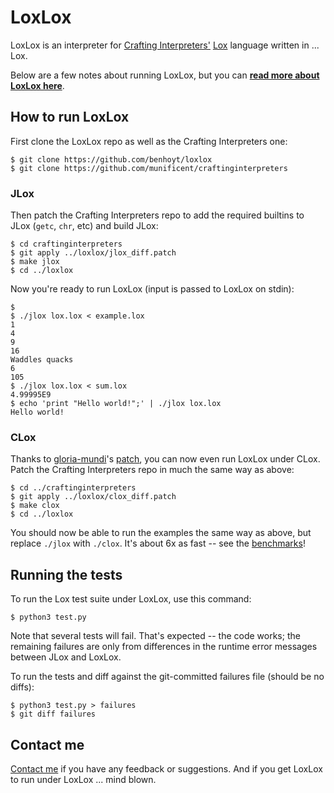 
LoxLox
======

LoxLox is an interpreter for [Crafting Interpreters'](http://www.craftinginterpreters.com/) [Lox](http://www.craftinginterpreters.com/the-lox-language.html) language written in ... Lox.

Below are a few notes about running LoxLox, but you can [**read more about LoxLox here**](https://benhoyt.com/writings/loxlox/).


## How to run LoxLox

First clone the LoxLox repo as well as the Crafting Interpreters one:

```
$ git clone https://github.com/benhoyt/loxlox
$ git clone https://github.com/munificent/craftinginterpreters
```

### JLox

Then patch the Crafting Interpreters repo to add the required builtins to JLox (`getc`, `chr`, etc) and build JLox:

```
$ cd craftinginterpreters
$ git apply ../loxlox/jlox_diff.patch
$ make jlox
$ cd ../loxlox
```

Now you're ready to run LoxLox (input is passed to LoxLox on stdin):

```
$ 
$ ./jlox lox.lox < example.lox
1
4
9
16
Waddles quacks
6
105
$ ./jlox lox.lox < sum.lox 
4.99995E9
$ echo 'print "Hello world!";' | ./jlox lox.lox 
Hello world!
```

### CLox

Thanks to [gloria-mundi](https://github.com/gloria-mundi)'s [patch](https://github.com/benhoyt/loxlox/blob/master/clox_diff.patch), you can now even run LoxLox under CLox. Patch the Crafting Interpreters repo in much the same way as above:

```
$ cd ../craftinginterpreters
$ git apply ../loxlox/clox_diff.patch
$ make clox
$ cd ../loxlox
```

You should now be able to run the examples the same way as above, but replace `./jlox` with `./clox`. It's about 6x as fast -- see the [benchmarks](https://github.com/benhoyt/loxlox/pull/3)!


## Running the tests

To run the Lox test suite under LoxLox, use this command:

```
$ python3 test.py
```

Note that several tests will fail. That's expected -- the code works; the remaining failures are only from differences in the runtime error messages between JLox and LoxLox.

To run the tests and diff against the git-committed failures file (should be no diffs):

```
$ python3 test.py > failures
$ git diff failures
```


## Contact me

[Contact me](https://benhoyt.com/) if you have any feedback or suggestions. And if you get LoxLox to run under LoxLox ... mind blown.
